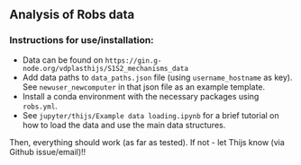 ## Analysis of Robs data


### Instructions for use/installation:
- Data can be found on `https://gin.g-node.org/vdplasthijs/S1S2_mechanisms_data` 
- Add data paths to `data_paths.json` file (using `username_hostname` as key). See `newuser_newcomputer` in that json file as an example template. 
- Install a conda environment with the necessary packages using `robs.yml`. 
- See `jupyter/thijs/Example data loading.ipynb` for a brief tutorial on how to load the data and use the main data structures. 

Then, everything should work (as far as tested). If not - let Thijs know (via Github issue/email)!!
